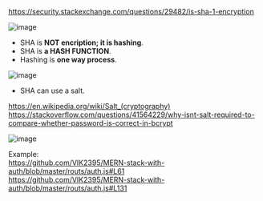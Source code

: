 https://security.stackexchange.com/questions/29482/is-sha-1-encryption

![image](https://github.com/VIK2395/JWT_auth/assets/50545334/c9e8f74a-8a0e-4777-87ae-bdaa73e8f21e)

- SHA is __NOT encription; it is hashing__.
- SHA is __a HASH FUNCTION__.
- Hashing is __one way process__.

![image](https://github.com/VIK2395/JWT_auth/assets/50545334/972e259c-caaf-49f9-a6ff-5b4e9e4f4afd)

- SHA can use a salt.

https://en.wikipedia.org/wiki/Salt_(cryptography) \
https://stackoverflow.com/questions/41564229/why-isnt-salt-required-to-compare-whether-password-is-correct-in-bcrypt

![image](https://github.com/VIK2395/JWT_auth/assets/50545334/d87f5624-83a9-460f-9637-6406d34a3614)

Example:\
https://github.com/VIK2395/MERN-stack-with-auth/blob/master/routs/auth.js#L61 \
https://github.com/VIK2395/MERN-stack-with-auth/blob/master/routs/auth.js#L131
